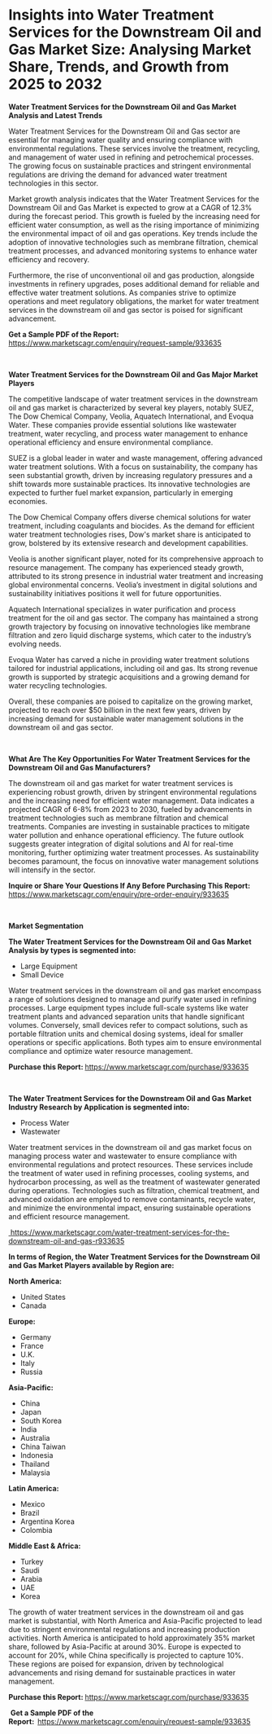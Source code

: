 <p><h1>Insights into Water Treatment Services for the Downstream Oil and Gas Market Size: Analysing Market Share, Trends, and Growth from 2025 to 2032</h1></p><p><strong>Water Treatment Services for the Downstream Oil and Gas Market Analysis and Latest Trends</strong></p>
<p><p>Water Treatment Services for the Downstream Oil and Gas sector are essential for managing water quality and ensuring compliance with environmental regulations. These services involve the treatment, recycling, and management of water used in refining and petrochemical processes. The growing focus on sustainable practices and stringent environmental regulations are driving the demand for advanced water treatment technologies in this sector.</p><p>Market growth analysis indicates that the Water Treatment Services for the Downstream Oil and Gas Market is expected to grow at a CAGR of 12.3% during the forecast period. This growth is fueled by the increasing need for efficient water consumption, as well as the rising importance of minimizing the environmental impact of oil and gas operations. Key trends include the adoption of innovative technologies such as membrane filtration, chemical treatment processes, and advanced monitoring systems to enhance water efficiency and recovery.</p><p>Furthermore, the rise of unconventional oil and gas production, alongside investments in refinery upgrades, poses additional demand for reliable and effective water treatment solutions. As companies strive to optimize operations and meet regulatory obligations, the market for water treatment services in the downstream oil and gas sector is poised for significant advancement.</p></p>
<p><strong>Get a Sample PDF of the Report:&nbsp;</strong> <a href="https://www.marketscagr.com/enquiry/request-sample/933635?utm_campaign=3551&utm_medium=2&utm_source=Github&utm_content=ia&utm_term=18042025&utm_id=water-treatment-services-for-the-downstream-oil-and-gas">https://www.marketscagr.com/enquiry/request-sample/933635</a></p>
<p>&nbsp;</p>
<p><strong>Water Treatment Services for the Downstream Oil and Gas Major Market Players</strong></p>
<p><p>The competitive landscape of water treatment services in the downstream oil and gas market is characterized by several key players, notably SUEZ, The Dow Chemical Company, Veolia, Aquatech International, and Evoqua Water. These companies provide essential solutions like wastewater treatment, water recycling, and process water management to enhance operational efficiency and ensure environmental compliance.</p><p>SUEZ is a global leader in water and waste management, offering advanced water treatment solutions. With a focus on sustainability, the company has seen substantial growth, driven by increasing regulatory pressures and a shift towards more sustainable practices. Its innovative technologies are expected to further fuel market expansion, particularly in emerging economies.</p><p>The Dow Chemical Company offers diverse chemical solutions for water treatment, including coagulants and biocides. As the demand for efficient water treatment technologies rises, Dow's market share is anticipated to grow, bolstered by its extensive research and development capabilities.</p><p>Veolia is another significant player, noted for its comprehensive approach to resource management. The company has experienced steady growth, attributed to its strong presence in industrial water treatment and increasing global environmental concerns. Veolia’s investment in digital solutions and sustainability initiatives positions it well for future opportunities.</p><p>Aquatech International specializes in water purification and process treatment for the oil and gas sector. The company has maintained a strong growth trajectory by focusing on innovative technologies like membrane filtration and zero liquid discharge systems, which cater to the industry’s evolving needs.</p><p>Evoqua Water has carved a niche in providing water treatment solutions tailored for industrial applications, including oil and gas. Its strong revenue growth is supported by strategic acquisitions and a growing demand for water recycling technologies.</p><p>Overall, these companies are poised to capitalize on the growing market, projected to reach over $50 billion in the next few years, driven by increasing demand for sustainable water management solutions in the downstream oil and gas sector.</p></p>
<p>&nbsp;</p>
<p><strong>What Are The Key Opportunities For Water Treatment Services for the Downstream Oil and Gas Manufacturers?</strong></p>
<p><p>The downstream oil and gas market for water treatment services is experiencing robust growth, driven by stringent environmental regulations and the increasing need for efficient water management. Data indicates a projected CAGR of 6-8% from 2023 to 2030, fueled by advancements in treatment technologies such as membrane filtration and chemical treatments. Companies are investing in sustainable practices to mitigate water pollution and enhance operational efficiency. The future outlook suggests greater integration of digital solutions and AI for real-time monitoring, further optimizing water treatment processes. As sustainability becomes paramount, the focus on innovative water management solutions will intensify in the sector.</p></p>
<p><strong>Inquire or Share Your Questions If Any Before Purchasing This Report:</strong> <a href="https://www.marketscagr.com/enquiry/pre-order-enquiry/933635?utm_campaign=3551&utm_medium=2&utm_source=Github&utm_content=ia&utm_term=18042025&utm_id=water-treatment-services-for-the-downstream-oil-and-gas">https://www.marketscagr.com/enquiry/pre-order-enquiry/933635</a></p>
<p>&nbsp;</p>
<p><strong>Market Segmentation</strong></p>
<p><strong>The Water Treatment Services for the Downstream Oil and Gas Market Analysis by types is segmented into:</strong></p>
<p><ul><li>Large Equipment</li><li>Small Device</li></ul></p>
<p><p>Water treatment services in the downstream oil and gas market encompass a range of solutions designed to manage and purify water used in refining processes. Large equipment types include full-scale systems like water treatment plants and advanced separation units that handle significant volumes. Conversely, small devices refer to compact solutions, such as portable filtration units and chemical dosing systems, ideal for smaller operations or specific applications. Both types aim to ensure environmental compliance and optimize water resource management.</p></p>
<p><strong>Purchase this Report:&nbsp;</strong><a href="https://www.marketscagr.com/purchase/933635?utm_campaign=3551&utm_medium=2&utm_source=Github&utm_content=ia&utm_term=18042025&utm_id=water-treatment-services-for-the-downstream-oil-and-gas">https://www.marketscagr.com/purchase/933635</a></p>
<p>&nbsp;</p>
<p><strong>The Water Treatment Services for the Downstream Oil and Gas Market Industry Research by Application is segmented into:</strong></p>
<p><ul><li>Process Water</li><li>Wastewater</li></ul></p>
<p><p>Water treatment services in the downstream oil and gas market focus on managing process water and wastewater to ensure compliance with environmental regulations and protect resources. These services include the treatment of water used in refining processes, cooling systems, and hydrocarbon processing, as well as the treatment of wastewater generated during operations. Technologies such as filtration, chemical treatment, and advanced oxidation are employed to remove contaminants, recycle water, and minimize the environmental impact, ensuring sustainable operations and efficient resource management.</p></p>
<p><a href="https://www.marketscagr.com/water-treatment-services-for-the-downstream-oil-and-gas-r933635?utm_campaign=3551&utm_medium=2&utm_source=Github&utm_content=ia&utm_term=18042025&utm_id=water-treatment-services-for-the-downstream-oil-and-gas">&nbsp;https://www.marketscagr.com/water-treatment-services-for-the-downstream-oil-and-gas-r933635</a></p>
<p><strong>In terms of Region, the Water Treatment Services for the Downstream Oil and Gas Market Players available by Region are:</strong></p>
<p>
    <p> <strong> North America: </strong>
        <ul>
            <li>United States</li>
            <li>Canada</li>
        </ul>
        </p> 
    <p> <strong> Europe: </strong>
        <ul>
            <li>Germany</li>
            <li>France</li>
            <li>U.K.</li>
            <li>Italy</li>
            <li>Russia</li>
        </ul>
        </p> 
    <p> <strong> Asia-Pacific: </strong>
        <ul>
            <li>China</li>
            <li>Japan</li>
            <li>South Korea</li>
            <li>India</li>
            <li>Australia</li>
            <li>China Taiwan</li>
            <li>Indonesia</li>
            <li>Thailand</li>
            <li>Malaysia</li>
        </ul>
        </p> 
    <p> <strong> Latin America: </strong>
        <ul>
            <li>Mexico</li>
            <li>Brazil</li>
            <li>Argentina Korea</li>
            <li>Colombia</li>
        </ul>
        </p> 
    <p> <strong> Middle East & Africa: </strong>
        <ul>
            <li>Turkey</li>
            <li>Saudi</li>
            <li>Arabia</li>
            <li>UAE</li>
            <li>Korea</li>
        </ul>
    </p>
    </p>
<p><p>The growth of water treatment services in the downstream oil and gas market is substantial, with North America and Asia-Pacific projected to lead due to stringent environmental regulations and increasing production activities. North America is anticipated to hold approximately 35% market share, followed by Asia-Pacific at around 30%. Europe is expected to account for 20%, while China specifically is projected to capture 10%. These regions are poised for expansion, driven by technological advancements and rising demand for sustainable practices in water management.</p></p>
<p><strong>Purchase this Report: </strong><a href="https://www.marketscagr.com/purchase/933635?utm_campaign=3551&utm_medium=2&utm_source=Github&utm_content=ia&utm_term=18042025&utm_id=water-treatment-services-for-the-downstream-oil-and-gas">https://www.marketscagr.com/purchase/933635</a></p>
<p>&nbsp;<strong>Get a Sample PDF of the Report:&nbsp;&nbsp;</strong><a href="https://www.marketscagr.com/enquiry/request-sample/933635?utm_campaign=3551&utm_medium=2&utm_source=Github&utm_content=ia&utm_term=18042025&utm_id=water-treatment-services-for-the-downstream-oil-and-gas">https://www.marketscagr.com/enquiry/request-sample/933635</a></p>
<p><strong></strong></p>
<p><p></p><p></p><p></p></p>